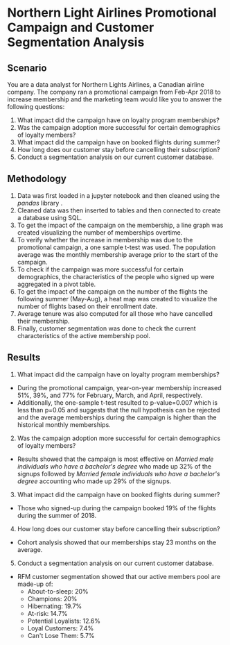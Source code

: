 # Northern Light Airlines Promotional Campaign and Customer Segmentation Analysis

## Scenario
You are a data analyst for Northern Lights Airlines, a Canadian airline company. The company ran a promotional campaign from Feb-Apr 2018 to increase membership and the marketing team would like you to answer the following questions:

1. What impact did the campaign have on loyalty program memberships?
2. Was the campaign adoption more successful for certain demographics of loyalty members?
3. What impact did the campaign have on booked flights during summer?
4. How long does our customer stay before cancelling their subscription?
5. Conduct a segmentation analysis on our current customer database.

## Methodology
1. Data was first loaded in a jupyter notebook and then cleaned using the *pandas* library .
2. Cleaned data was then inserted to tables and then connected to create a database using SQL.
3. To get the impact of the campaign on the membership, a line graph was created visualizing the number of memberships overtime.
4. To verify whether the increase in membership was due to the promotional campaign, a one sample t-test was used. The population average was the monthly membership average prior to the start of the campaign.
5. To check if the campaign was more successful for certain demographics, the characteristics of the people who signed up were aggregated in a pivot table.
6. To get the impact of the campaign on the number of the flights the following summer (May-Aug),  a heat map was created to visualize the number of flights based on their enrollment date.
7. Average tenure was also computed for all those who have cancelled their membership.
8. Finally, customer segmentation was done  to check the current characteristics of the active membership pool.

## Results
1. What impact did the campaign have on loyalty program memberships?
* During the promotional campaign, year-on-year membership increased  51%, 39%, and 77% for February, March, and April, respectively.
* Additionally, the one-sample t-test resulted to p-value=0.007 which is less than p=0.05 and suggests that the null hypothesis can be rejected and the average memberships during the campaign is higher than the historical monthly memberships.
2. Was the campaign adoption more successful for certain demographics of loyalty members?
* Results showed that the campaign is most effective on  *Married male individuals who have a bachelor's degree* who made up 32% of the signups followed by *Married female individuals who have a bachelor's degree* accounting who made up 29% of the signups.
3. What impact did the campaign have on booked flights during summer?
* Those who signed-up during the campaign booked 19% of the flights during the summer of 2018.
4. How long does our customer stay before cancelling their subscription?
* Cohort analysis showed that our memberships stay 23 months on the average.
5. Conduct a segmentation analysis on our current customer database.
* RFM customer segmentation showed that our active members pool are made-up of:
	* About-to-sleep: 20%
	* Champions: 20%
	* Hibernating: 19.7%
	* At-risk: 14.7%
	* Potential Loyalists: 12.6%
	* Loyal Customers: 7.4%
	* Can't Lose Them: 5.7%
